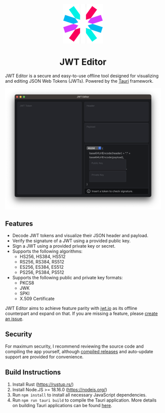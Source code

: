 <div align="center">
  <img src="https://github.com/davidreis97/jwt-editor/blob/master/src-tauri/icons/128x128.png?raw=true" alt="JWT logo" />
  <h1>JWT Editor</h1>
</div>

JWT Editor is a secure and easy-to-use offline tool designed for visualizing and editing JSON Web Tokens (JWTs). Powered by the [Tauri](https://tauri.app/) framework.

<div align="center">
  <img src="https://github.com/davidreis97/jwt-editor/blob/master/assets/screenshot.png?raw=true" alt="Application screenshot" />
</div>

## Features

- Decode JWT tokens and visualize their JSON header and payload.
- Verify the signature of a JWT using a provided public key.
- Sign a JWT using a provided private key or secret.
- Supports the following algorithms:
  - HS256, HS384, HS512
  - RS256, RS384, RS512 
  - ES256, ES384, ES512
  - PS256, PS384, PS512
- Supports the following public and private key formats:
  - PKCS8
  - JWK
  - SPKI
  - X.509 Certificate

JWT Editor aims to achieve feature parity with [jwt.io](https://jwt.io) as its offline counterpart and expand on that. If you are missing a feature, please [create an issue](https://github.com/davidreis97/jwt-editor/issues/new).

## Security

For maximum security, I recommend reviewing the source code and compiling the app yourself, although [compiled releases](https://github.com/davidreis97/jwt-editor/releases/latest/) and auto-update support are provided for convenience.

## Build Instructions

1. Install Rust (https://rustup.rs/)
2. Install Node.JS >= 18.16.0 (https://nodejs.org/)
3. Run `npm install` to install all necessary JavaScript dependencies.
4. Run `npm run tauri build` to compile the Tauri application. More details on building Tauri applications can be found [here](https://tauri.app/v1/guides/building/).
